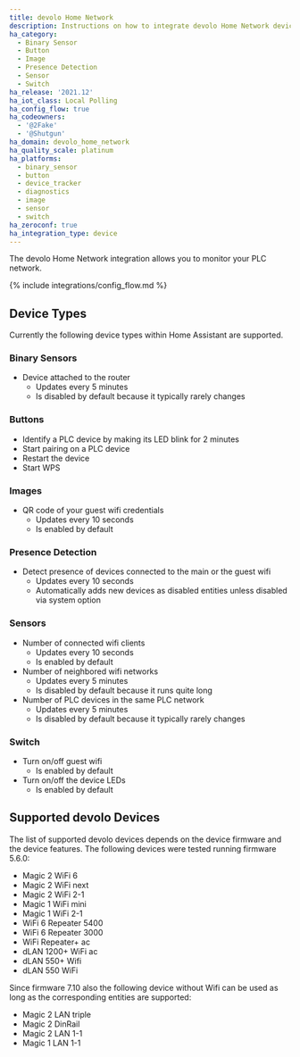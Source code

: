 ```yaml
---
title: devolo Home Network
description: Instructions on how to integrate devolo Home Network devices with Home Assistant.
ha_category:
  - Binary Sensor
  - Button
  - Image
  - Presence Detection
  - Sensor
  - Switch
ha_release: '2021.12'
ha_iot_class: Local Polling
ha_config_flow: true
ha_codeowners:
  - '@2Fake'
  - '@Shutgun'
ha_domain: devolo_home_network
ha_quality_scale: platinum
ha_platforms:
  - binary_sensor
  - button
  - device_tracker
  - diagnostics
  - image
  - sensor
  - switch
ha_zeroconf: true
ha_integration_type: device
---
```


The devolo Home Network integration allows you to monitor your PLC network.

{% include integrations/config_flow.md %}

## Device Types

Currently the following device types within Home Assistant are supported.

### Binary Sensors

- Device attached to the router
  - Updates every 5 minutes
  - Is disabled by default because it typically rarely changes

### Buttons

- Identify a PLC device by making its LED blink for 2 minutes
- Start pairing on a PLC device
- Restart the device
- Start WPS

### Images

- QR code of your guest wifi credentials
  - Updates every 10 seconds
  - Is enabled by default

### Presence Detection

- Detect presence of devices connected to the main or the guest wifi
  - Updates every 10 seconds
  - Automatically adds new devices as disabled entities unless disabled via system option

### Sensors

- Number of connected wifi clients
  - Updates every 10 seconds
  - Is enabled by default
- Number of neighbored wifi networks
  - Updates every 5 minutes
  - Is disabled by default because it runs quite long
- Number of PLC devices in the same PLC network
  - Updates every 5 minutes
  - Is disabled by default because it typically rarely changes

### Switch

- Turn on/off guest wifi
  - Is enabled by default
- Turn on/off the device LEDs
  - Is enabled by default

## Supported devolo Devices

The list of supported devolo devices depends on the device firmware and the device features. The following devices were tested running firmware 5.6.0:

- Magic 2 WiFi 6
- Magic 2 WiFi next
- Magic 2 WiFi 2-1
- Magic 1 WiFi mini
- Magic 1 WiFi 2-1
- WiFi 6 Repeater 5400
- WiFi 6 Repeater 3000
- WiFi Repeater+ ac
- dLAN 1200+ WiFi ac
- dLAN 550+ Wifi
- dLAN 550 WiFi

Since firmware 7.10 also the following device without Wifi can be used as long as the corresponding entities are supported:

- Magic 2 LAN triple
- Magic 2 DinRail
- Magic 2 LAN 1-1
- Magic 1 LAN 1-1
